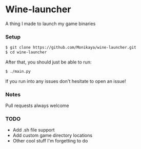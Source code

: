 # Wine-launcher
A thing I made to launch my game binaries

### Setup
```bash
$ git clone https://github.com/Monikaya/wine-launcher.git
$ cd wine-launcher
```
After that, you should just be able to run:
```bash
$ ./main.py
```
If you run into any issues don't hesitate to open an issue!

### Notes
Pull requests always welcome

### TODO
- Add .sh file support
- Add custom game directory locations
- Other cool stuff I'm forgetting to do
